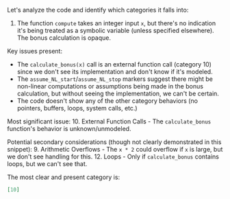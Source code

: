 Let's analyze the code and identify which categories it falls into:

1. The function `compute` takes an integer input `x`, but there's no indication it's being treated as a symbolic variable (unless specified elsewhere). The bonus calculation is opaque.

Key issues present:
- The `calculate_bonus(x)` call is an external function call (category 10) since we don't see its implementation and don't know if it's modeled.
- The `assume_NL_start`/`assume_NL_stop` markers suggest there might be non-linear computations or assumptions being made in the bonus calculation, but without seeing the implementation, we can't be certain.
- The code doesn't show any of the other category behaviors (no pointers, buffers, loops, system calls, etc.)

Most significant issue:
10. External Function Calls - The `calculate_bonus` function's behavior is unknown/unmodeled.

Potential secondary considerations (though not clearly demonstrated in this snippet):
9. Arithmetic Overflows - The `x * 2` could overflow if `x` is large, but we don't see handling for this.
12. Loops - Only if `calculate_bonus` contains loops, but we can't see that.

The most clear and present category is:

```json
[10]
```